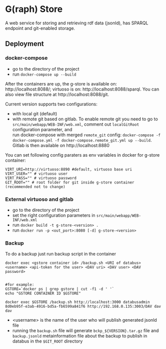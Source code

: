 # G(raph) Store

A web service for storing and retrieving rdf data (jsonld), has SPARQL endpoint and git-enabled storage.  

## Deployment
### docker-compose

- go to the directory of the project
- run `docker-compose up --build`

After the containers are up, the g-store is available on: http://localhost:8088/;
virtuoso is on: http://localhost:8088/sparql. You can also view file structure at http://localhost:8088/git.

Current version supports two configurations:
- with local git (default)
- with remote git based on gitlab. 
To enable remote git you need to go to `src/main/webapp/WEB-INF/web.xml`, 
comment out `localGitRoot` configuration parameter, and  
run docker-compose with merged `remote_git` config: `docker-compose -f docker-compose.yml -f docker-compose.remote_git.yml up --build`. 
Gitlab is then available on http://localhost:8880 

You can set following config paraters as env variables in docker for g-store container:
```
VIRT_URI=http://virtuoso:8890 #default, virtuoso base uri
VIRT_USER="" # virtuoso user
VIRT_PASS="" # virtuoso password
GIT_ROOT="" # root folder for git inside g-store container (recommended not to change)
```

### External virtuoso and gitlab
- go to the directory of the project
- set the right configuration parameters in `src/main/webapp/WEB-INF/web.xml`
- run `docker build -t g-store-<version> .`
- run `docker run -p <out_port>:8080 [-d] g-store-<version>`

### Backup
To do a backup just run backup script in the container
```
docker exec <gstore container id> /backup.sh <URI of databus> <username> <api-token for the user> <DAV uri> <DAV user> <DAV password>


#for example:
GSTORE=`docker ps | grep gstore | cut -f1 -d ' '`
echo "GSTORE CONTAINER ID $GSTORE"

docker exec $GSTORE /backup.sh http://localhost:3000 databusadmin 8d0eb95f-e3ab-4916-bd5a-fb6599a841f6 http://192.168.0.135:3003/DAV dav dav
```
- \<username\> is the name of the user who will publish generated jsonld file
- running the `backup.sh` file will generate `bckp_${VERSION}.tar.gz` 
file and `backup.jsonld` metainformation file about the backup to publish 
in databus in the `$GIT_ROOT` directory

